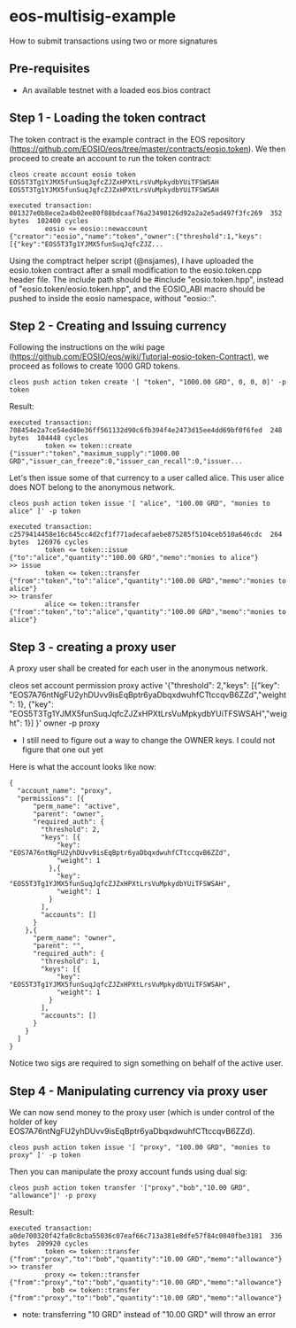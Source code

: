 # eos-multisig-example
How to submit transactions using two or more signatures

## Pre-requisites
* An available testnet with a loaded eos.bios contract

## Step 1 - Loading the token contract
The token contract is the example contract in the EOS repository (https://github.com/EOSIO/eos/tree/master/contracts/eosio.token). We then proceed to create an account to run the token contract: 

```
cleos create account eosio token EOS5T3Tg1YJMX5funSuqJqfcZJZxHPXtLrsVuMpkydbYUiTFSWSAH EOS5T3Tg1YJMX5funSuqJqfcZJZxHPXtLrsVuMpkydbYUiTFSWSAH
```

```
executed transaction: 081327e0b8ece2a4b02ee80f88bdcaaf76a23490126d92a2a2e5ad497f3fc269  352 bytes  102400 cycles
         eosio <= eosio::newaccount            {"creator":"eosio","name":"token","owner":{"threshold":1,"keys":[{"key":"EOS5T3Tg1YJMX5funSuqJqfcZJZ...
```
		 
Using the comptract helper script (@nsjames), I have uploaded the eosio.token contract after a small modification to the eosio.token.cpp header file. The include path should be #include "eosio.token.hpp", instead of "eosio.token/eosio.token.hpp", and the EOSIO_ABI macro should be pushed to inside the eosio namespace, without "eosio::".

## Step 2 - Creating and Issuing currency

Following the instructions on the wiki page (https://github.com/EOSIO/eos/wiki/Tutorial-eosio-token-Contract), we proceed as follows to create 1000 GRD tokens.

```
cleos push action token create '[ "token", "1000.00 GRD", 0, 0, 0]' -p token
```

Result:
```
executed transaction: 708454e2a7ce54ed40e36ff561132d90c6fb394f4e2473d15ee4dd69bf0f6fed  248 bytes  104448 cycles
         token <= token::create                {"issuer":"token","maximum_supply":"1000.00 GRD","issuer_can_freeze":0,"issuer_can_recall":0,"issuer...
```
		 
		 
Let's then issue some of that currency to a user called alice. This user alice does NOT belong to the anonymous network.

```
cleos push action token issue '[ "alice", "100.00 GRD", "monies to alice" ]' -p token 
```

```
executed transaction: c2579414458e16c645cc4d2cf1f771adecafaebe875285f5104ceb510a646cdc  264 bytes  126976 cycles
         token <= token::issue                 {"to":"alice","quantity":"100.00 GRD","memo":"monies to alice"}
>> issue
         token <= token::transfer              {"from":"token","to":"alice","quantity":"100.00 GRD","memo":"monies to alice"}
>> transfer
         alice <= token::transfer              {"from":"token","to":"alice","quantity":"100.00 GRD","memo":"monies to alice"}
```

## Step 3 - creating a proxy user

A proxy user shall be created for each user in the anonymous network. 

cleos set account permission proxy active '{"threshold": 2,"keys": [{"key": "EOS7A76ntNgFU2yhDUvv9isEqBptr6yaDbqxdwuhfCTtccqvB6ZZd","weight": 1}, {"key": "EOS5T3Tg1YJMX5funSuqJqfcZJZxHPXtLrsVuMpkydbYUiTFSWSAH","weight": 1}] }' owner -p proxy

* I still need to figure out a way to change the OWNER keys. I could not figure that one out yet

Here is what the account looks like now:
```
{
  "account_name": "proxy",
  "permissions": [{
      "perm_name": "active",
      "parent": "owner",
      "required_auth": {
        "threshold": 2,
        "keys": [{
            "key": "EOS7A76ntNgFU2yhDUvv9isEqBptr6yaDbqxdwuhfCTtccqvB6ZZd",
            "weight": 1
          },{
            "key": "EOS5T3Tg1YJMX5funSuqJqfcZJZxHPXtLrsVuMpkydbYUiTFSWSAH",
            "weight": 1
          }
        ],
        "accounts": []
      }
    },{
      "perm_name": "owner",
      "parent": "",
      "required_auth": {
        "threshold": 1,
        "keys": [{
            "key": "EOS5T3Tg1YJMX5funSuqJqfcZJZxHPXtLrsVuMpkydbYUiTFSWSAH",
            "weight": 1
          }
        ],
        "accounts": []
      }
    }
  ]
}
```

Notice two sigs are required to sign something on behalf of the active user. 

## Step 4 - Manipulating currency via proxy user

We can now send money to the proxy user (which is under control of the holder of key EOS7A76ntNgFU2yhDUvv9isEqBptr6yaDbqxdwuhfCTtccqvB6ZZd). 

```
cleos push action token issue '[ "proxy", "100.00 GRD", "monies to proxy" ]' -p token 
```

Then you can manipulate the proxy account funds using dual sig:

```
cleos push action token transfer '["proxy","bob","10.00 GRD", "allowance"]' -p proxy
```
Result:
```
executed transaction: a0de700320f42fa0c8cba55036c07eaf66c713a381e8dfe57f84c0840fbe3181  336 bytes  209920 cycles
         token <= token::transfer              {"from":"proxy","to":"bob","quantity":"10.00 GRD","memo":"allowance"}
>> transfer
         proxy <= token::transfer              {"from":"proxy","to":"bob","quantity":"10.00 GRD","memo":"allowance"}
           bob <= token::transfer              {"from":"proxy","to":"bob","quantity":"10.00 GRD","memo":"allowance"}
```

* note: transferring "10 GRD" instead of "10.00 GRD" will throw an error





